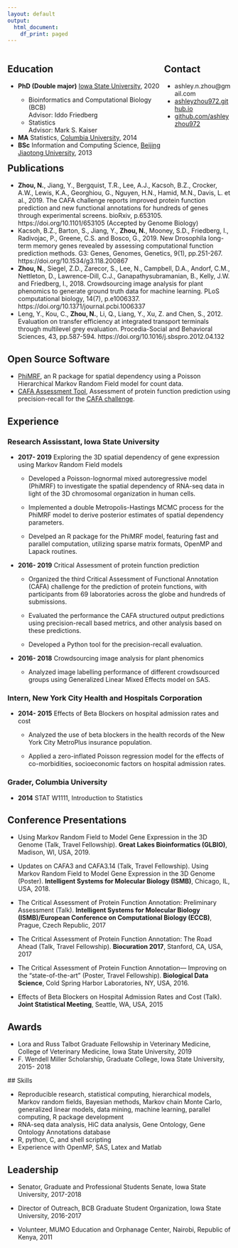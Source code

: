 ```yaml
---
layout: default
output:
  html_document:
    df_print: paged
---
```


<div style="float:left; width: 70%">
<h2>Education</h2>
<ul>
  <li><b>PhD (Double major)</b> <a href="http://www.iastate.edu/">Iowa State University</a>, 2020</li>
  <ul>
  <li> Bioinformatics and Computational Biology (BCB)<br>Advisor: Iddo Friedberg</li>
  <li> Statistics<br>Advisor: Mark S. Kaiser</li>
  </ul>
  <li><b>MA</b> Statistics, <a href="http://www.columbia.edu/">Columbia University,</a> 2014</li>
  <li><b>BSc</b> Information and Computing Science, <a href="http://www.bjtu.edu.cn/">Beijing Jiaotong University,</a> 2013</li>
</ul>
</div>

<div style="float:right; width: 30%">
<h2>Contact</h2>
<ul>
  <li> ashley.n.zhou@gmail.com</li>
  <li><a href="http://ashleyzhou972.github.io"> ashleyzhou972.github.io</a></li>
  <li><a href="http://github.com/ashleyzhou972"> github.com/ashleyzhou972</a></li>
</ul>
</div>

<h2 style="clear: both">Publications</h2>
<ul>
  <li><b>Zhou, N.</b>, Jiang, Y., Bergquist, T.R., Lee, A.J., Kacsoh, B.Z., Crocker, A.W., Lewis, K.A., Georghiou, G., Nguyen, H.N., Hamid, M.N., Davis, L. et al., 2019. The CAFA challenge reports improved protein function prediction and new functional annotations for hundreds of genes through experimental screens. bioRxiv, p.653105. <a ref="https://doi.org/10.1101/653105 ">https://doi.org/10.1101/653105 </a> (Accepted by Genome Biology)</li>
  <li>Kacsoh, B.Z., Barton, S., Jiang, Y., <b>Zhou, N.</b>, Mooney, S.D., Friedberg, I., Radivojac, P., Greene, C.S. and Bosco, G., 2019. New Drosophila long-term memory genes revealed by assessing computational function prediction methods. G3: Genes, Genomes, Genetics, 9(1), pp.251-267. <a ref="https://doi.org/10.1534/g3.118.200867">https://doi.org/10.1534/g3.118.200867</a></li>
  <li><b>Zhou, N.</b>, Siegel, Z.D., Zarecor, S., Lee, N., Campbell, D.A., Andorf, C.M., Nettleton, D., Lawrence-Dill, C.J., Ganapathysubramanian, B., Kelly, J.W. and Friedberg, I., 2018. Crowdsourcing image analysis for plant phenomics to generate ground truth data for machine learning. PLoS computational biology, 14(7), p.e1006337. <a ref="https://doi.org/10.1371/journal.pcbi.1006337">https://doi.org/10.1371/journal.pcbi.1006337</a></li>
  <li>Leng, Y., Kou, C., <b>Zhou, N.</b>, Li, Q., Liang, Y., Xu, Z. and Chen, S., 2012. Evaluation on transfer efficiency at integrated transport terminals through multilevel grey evaluation. Procedia-Social and Behavioral Sciences, 43, pp.587-594. <a ref="https://doi.org/10.1016/j.sbspro.2012.04.132">https://doi.org/10.1016/j.sbspro.2012.04.132</a></li>
</ul>

<div style="page-break-after: always;"></div>

## Open Source Software
 - [PhiMRF](https://github.com/ashleyzhou972/PhiMRF), an R package for spatial dependency using a Poisson Hierarchical Markov Random Field model for count data.
 - [CAFA Assessment Tool](https://github.com/ashleyzhou972/CAFA_assessment_tool), Assessment of protein function prediction using precision-recall for the [CAFA challenge](https://www.biofunctionprediction.org/cafa/).


## Experience
### Research Assisstant, Iowa State University
 - **2017- 2019** Exploring the 3D spatial dependency of gene expression using Markov Random Field models
 
    - Developed a Poisson-lognormal mixed autoregressive model (PhiMRF) to investigate the spatial dependency of RNA-seq data in light of the 3D chromosomal organization in human cells.
    
    - Implemented a double Metropolis-Hastings MCMC process for the PhiMRF model to derive posterior estimates of spatial dependency parameters.
    
    - Develped an R package for the PhiMRF model, featuring fast and parallel computation, utilizing sparse matrix formats, OpenMP and Lapack routines.
  
 - **2016- 2019** Critical Assessment of protein function prediction
    - Organized the third Critical Assessment of Functional Annotation (CAFA) challenge for the prediction of protein functions, with participants from 69 laboratories across the globe and hundreds of submissions.
    
    - Evaluated the performance the CAFA structured output predictions using precision-recall based metrics, and other analysis based on these predictions.
    
    - Developed a Python tool for the precision-recall evaluation.

 
 - **2016- 2018** Crowdsourcing image analysis for plant phenomics
    - Analyzed image labelling performance of different crowdsourced groups using Generalized Linear Mixed Effects model on SAS.

<div style="page-break-after: always;"></div>

### Intern, New York City Health and Hospitals Corporation
 - **2014- 2015** Effects of Beta Blockers on hospital admission rates and cost
    - Analyzed the use of beta blockers in the health records of the New York City MetroPlus insurance population.
    
    - Applied a zero-inflated Poisson regression model for the effects of co-morbidities, socioeconomic factors on hospital admission rates.
    
### Grader, Columbia University
  - **2014** STAT W1111, Introduction to Statistics


## Conference Presentations
 - Using Markov Random Field to Model Gene Expression in the 3D Genome (Talk, Travel Fellowship). **Great Lakes Bioinformatics (GLBIO)**, Madison, WI, USA, 2019. 
 
 - Updates on CAFA3 and CAFA3.14 (Talk, Travel Fellowship). Using Markov Random Field to Model Gene Expression in the 3D Genome (Poster). **Intelligent Systems for Molecular Biology (ISMB)**, Chicago, IL, USA, 2018.
 
 - The Critical Assessment of Protein Function Annotation: Preliminary Assessment (Talk). **Intelligent Systems for Molecular Biology (ISMB)/European Conference on Computational Biology (ECCB)**, Prague, Czech Republic, 2017
 
 - The Critical Assessment of Protein Function Annotation: The Road Ahead (Talk, Travel Fellowship). **Biocuration 2017**, Stanford, CA, USA, 2017
 
 - The Critical Assessment of Protein Function Annotation— Improving on the “state-of-the-art” (Poster, Travel Fellowship). **Biological Data Science**, Cold Spring Harbor Laboratories, NY, USA, 2016.
 
 - Effects of Beta Blockers on Hospital Admission Rates and Cost (Talk). **Joint Statistical Meeting**, Seattle, WA, USA, 2015
 
## Awards
 - Lora and Russ Talbot Graduate Fellowship in Veterinary Medicine, College of Veterinary Medicine, Iowa State University, 2019
 - F. Wendell Miller Scholarship, Graduate College, Iowa State University, 2015- 2018


<div style="page-break-after: always;"></div>
## Skills

 - Reproducible research, statistical computing, hierarchical models, Markov random fields, Bayesian methods, Markov chain Monte Carlo, generalized linear models, data mining, machine learning, parallel computing, R package development
 - RNA-seq data analysis, HiC data analysis, Gene Ontology, Gene Ontology Annotations database
 - R, python, C, and shell scripting
 - Experience with OpenMP, SAS, Latex and Matlab

## Leadership
 - Senator, Graduate and Professional Students Senate, Iowa State University, 2017-2018
 
 - Director of Outreach, BCB Graduate Student Organization, Iowa State University, 2016-2017
 
 - Volunteer, MUMO Education and Orphanage Center, Nairobi, Republic of Kenya, 2011
